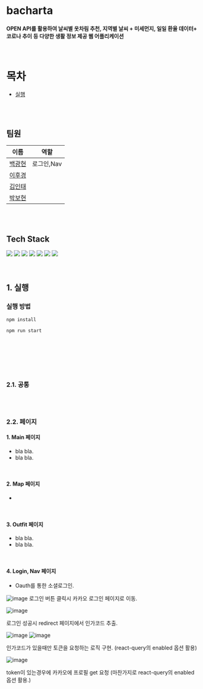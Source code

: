 # bacharta

#### OPEN API를 활용하여 날씨별 옷차림 추천, 지역별 날씨 + 미세먼지, 일일 환율 데이터+ 코로나 추이 등 다양한 생활 정보 제공 웹 어플리케이션

<br/>

# 목차

- [실행](#1-실행)

<br/>
<br/>

## 팀원

| 이름                                  | 역할       |
| ------------------------------------- | ---------- |
| [백광현](https://github.com/rmawogns) | 로그인,Nav |
| [이후경](https://github.com/ch4md0m)  |            |
| [김인태](https://github.com/jiye-7)   |            |
| [박보현](https://github.com/EEOOOO)   |            |

<br/>
<br/>

## Tech Stack

<div>
    <img src="https://img.shields.io/badge/React-61DAFB?style=for-the-badge&logo=react&logoColor=white">
    <img src="https://img.shields.io/badge/JavaScript-F7DF1E?style=for-the-badge&logo=JavaScript&logoColor=white">
    <img src="https://img.shields.io/badge/typescript-3178C6?style=for-the-badge&logo=typescript&logoColor=black">
    <img src="https://img.shields.io/badge/styled components-DB7093?style=for-the-badge&logo=styled-components&logoColor=white">
     <img src="https://img.shields.io/badge/css3-1572B6?style=for-the-badge&logo=css3&logoColor=white">
     <img src="https://img.shields.io/badge/React Query-FF4154?style=for-the-badge&logo=ReactQuery&logoColor=white">
      <img src="https://img.shields.io/badge/Chart.js-FF6384?style=for-the-badge&logo=Chart.js&logoColor=white">
     
</div>

<br/>
<br/>
 
## 1. 실행
### 실행 방법

```sh
npm install

npm run start
```

<br/>

<!-- ### 데모 링크

[🚀 데모링크 바로가기]() -->

<br/>
<br/>

<br/>
<br/>

### 2.1. 공통

<br/>
<br/>

### 2.2. 페이지

#### 1. Main 페이지

- bla bla.
- bla bla.

<br/>

#### 2. Map 페이지

-

<br/>

#### 3. Outfit 페이지

- bla bla.
- bla bla.

<br/>

#### 4. Login, Nav 페이지

- Oauth를 통한 소셜로그인.

![image](https://user-images.githubusercontent.com/97820540/197142154-f48bc93b-2523-45ca-b91d-6fd7c687405c.png)
로그인 버튼 클릭시 카카오 로그인 페이지로 이동.

![image](https://user-images.githubusercontent.com/97820540/197142000-499a9cca-1f9c-46cb-9993-7a86b0abb1d4.png)

로그인 성공시 redirect 페이지에서 인가코드 추출.

![image](https://user-images.githubusercontent.com/97820540/197142411-e25c4d41-eeab-48dd-9715-4890ac7fd3f9.png)
![image](https://user-images.githubusercontent.com/97820540/197142537-94637541-fad8-4952-b623-a0cd101c481c.png)

인가코드가 있을때만 토큰을 요청하는 로직 구현. (react-query의 enabled 옵션 활용)

![image](https://user-images.githubusercontent.com/97820540/197143017-a0b0df03-41f5-4cd6-bcf9-527c62ab962a.png)

token이 있는경우에 카카오에 프로필 get 요청 (마찬가지로 react-query의 enabled 옵션 활용.)

<br/>
